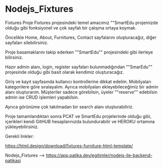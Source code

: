 # Nodejs_Fixtures
Fixtures Proje
Fixtures projesindeki temel amacımız ""SmartEdu projemizde olduğu gibi fonksiyonel ve çok sayfalı bir çalışma ortaya koymak.

Öncelikle Home, About, Furnitures, Contact sayfalarını oluşturacağız, diğer sayfaları silebilirsiniz.

Proje basamaklarını takip ederken ""SmartEdu"" projesindeki gibi ilerleye bilirsiniz.

Hazır admin alanı, login, register sayfaları bulunmadığından ""SmarEdu"" projesinde olduğu gibi basit olarak kendimiz oluşturacağız.

Giriş ve kayıt sayfasında kullanıcı kontrollerine dikkat edelim. Mobilyaları kategorilere göre sıralayalım. Ayrıca mobilyaları ekleyebileceğimiz bir admin alanı oluşturarım. Müşteriler sadece görebilsin, üyeler ""reserve"" edebilsin admin ise CRUD işlemleri yapabilsin.

Ayrıca görünüme çok takılmadan bir search alanı oluşturabiliriz.

Proje tamamlandıktan sonra PCAT ve SmartEdu projelerinde olduğu gibi, içerikleri kendi GitHUB hesaplarınızda bulundurabilir ve HEROKU ortamına yükleyebilirsiniz.

Gerekli linkler:

https://html.design/download/fixtures-furniture-html-template/

Nodejs_Fixtures --> https://app.patika.dev/egitimler/nodejs-ile-backend-patikasi
